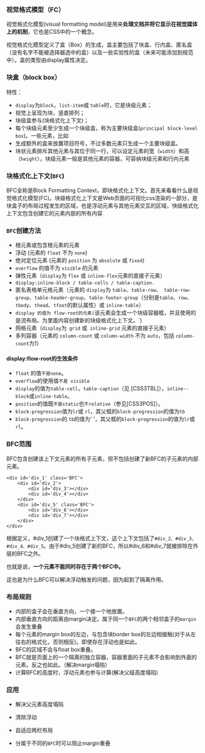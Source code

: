 ### 视觉格式模型（FC）

视觉格式化模型(visual formatting model)是用来**处理文档并将它显示在视觉媒体上的机制**，它也是CSS中的一个概念。

视觉格式化模型定义了盒（Box）的生成，盒主要包括了块盒、行内盒、匿名盒（没有名字不能被选择器选中的盒）以及一些实验性的盒（未来可能添加到规范中）。盒的类型由display属性决定。

### 块盒（block box）

特性：

- `display`为`block`，`list-item`或 `table`时，它是块级元素；
- 视觉上呈现为块，竖直排列；
- 块级盒参与(块格式化上下文)；
- 每个块级元素至少生成一个块级盒，称为主要块级盒(`principal block-level box`)。一些元素，比如
- 生成额外的盒来放置项目符号，不过多数元素只生成一个主要块级盒。
- 块状元素排斥其他元素与其位于同一行，可以设定元素的宽（`width`）和高（`height`），块级元素一般是其他元素的容器，可容纳块级元素和行内元素

### 块格式化上下文(`BFC`)

BFC全称是Block Formatting Context，即块格式化上下文。首先来看看什么是视觉格式化模型(FC)。块级格式化上下文是Web页面的可视化css渲染的一部分，是块盒子的布局过程发生的区域，也是浮动元素与其他元素交互的区域，快级格式化上下文包含创建它的元素内部的所有内容

### `BFC`创建方法

- 根元素或包含根元素的元素
- 浮动 (元素的 `float` 不为 `none`)
- 绝对定位元素 (元素的 `position` 为 `absolute` 或 `fixed`)
- `overflow` 的值不为 `visible` 的元素
- 弹性元素（`display`为 `flex` 或 `inline-flex`元素的直接子元素）
- `display:inline-block / table-cells / table-caption.`
- 匿名表格单元格元素（元素的 `display`为 `table`、`table-row`、` table-row-group`、`table-header-group`、`table-footer-group`（分别是`table`、`row`、`tbody`、`thead`、`tfoot`的默认属性）或 `inline-table`）
- `display 的值为 flow-root的元素(`该元素会生成一个块级容器框，并且使用的是流布局。为里面内容创建新的块级格式化上下文。`)
- 网格元素（`display`为` grid` 或` inline-grid` 元素的直接子元素）
- 多列容器（元素的 `column-count` 或 `column-width` 不为 `auto`，包括 `column-count`为1）

#### display:flow-root的生效条件

- `float` 的值`不是none`。
-  `overflow`的使用值`不是 visible`
- `display`的值为`table-cell`，`table-caption`（见 [CSS3TBL]），`inline-- block`或`inline-table`。
- `position`的值既`不是static`也`不relative`（参见[CSS3POS]）。
-  `block-progression`值为`lr`或 `rl`，其父框的`block-progression`的值为`tb`
-  `block-progression`的 `tb`的值为' '，其父框的`block-progression`的值为`lr`或`rl`。

### BFC范围

BFC包含创建该上下文元素的所有子元素，但不包括创建了新BFC的子元素的内部元素。

```
<div id='div_1' class='BFC'>
    <div id='div_2'>
        <div id='div_3'></div>
        <div id='div_4'></div>
    </div>
    <div id='div_5' class='BFC'>
        <div id='div_6'></div>
        <div id='div_7'></div>
    </div>
</div>
```

根据定义，#div_1创建了一个块格式上下文，这个上下文包括了`#div_2、#div_3、#div_4、#div_5`。由于#div_5创建了新的BFC，所以#div_6和#div_7就被排除在外层的BFC之外。

也就是说，**一个元素不能同时存在于两个BFC中。**

这也是为什么BFC可以解决浮动触发的问题，因为起到了隔离作用。

### 布局规则

- 内部的盒子会在垂直方向，一个接一个地放置。
- 内部垂直方向的距离由margin决定。属于同一个`BFC`的两个相邻盒子的`margin`会发生重叠
- 每个元素的margin box的左边，与包含块border box的左边相接触(对于从左往右的格式化，否则相反)。即使存在浮动也是如此。
- BFC的区域不会与float box重叠。
- BFC就是页面上的一个隔离的独立容器，容器里面的子元素不会影响到外面的元素。反之也如此。（解决margin塌陷）
- 计算BFC的高度时，浮动元素也参与计算(解决父级高度塌陷)

### 应用

- 解决父元素高度塌陷
- 清除浮动

- 自适应两栏布局
- 分属于不同的`BFC`时可以阻止margin重叠

  